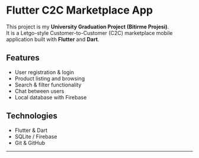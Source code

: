 # Flutter C2C Marketplace App

This project is my **University Graduation Project (Bitirme Projesi)**.  
It is a Letgo-style Customer-to-Customer (C2C) marketplace mobile application built with **Flutter** and **Dart**.  

## Features
- User registration & login
- Product listing and browsing
- Search & filter functionality
- Chat between users
- Local database with Firebase

## Technologies
- Flutter & Dart
- SQLite / Firebase
- Git & GitHub

---
